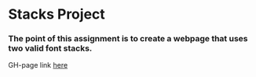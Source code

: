 
# Stacks Project

### The point of this assignment is to create a webpage that uses two valid font stacks.

GH-page link [here](https://panc0046.github.io/stacks/stacks.html)